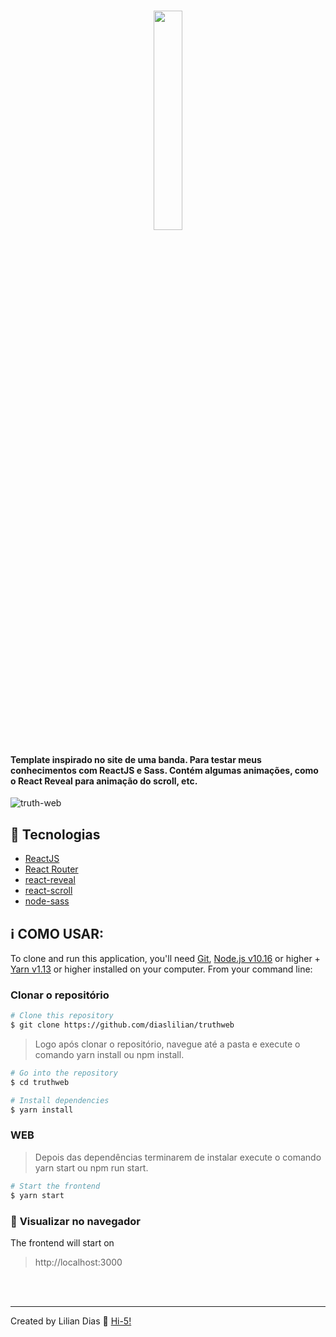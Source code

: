 <h1 align="center">
    <img src="https://user-images.githubusercontent.com/47895394/85422633-31734000-b54c-11ea-86e7-22669afc2f35.png" width="30%"></img> 
    <br>

<h4>
Template inspirado no site de uma banda. Para testar meus conhecimentos com ReactJS e Sass. Contém algumas animações, como o React Reveal para animação do scroll, etc.
</h4>

![truth-web](https://user-images.githubusercontent.com/47895394/85450868-a4da7900-b56f-11ea-8fab-7ce51fe62203.png)

## :rocket: Tecnologias

- [ReactJS](https://reactjs.org/)
- [React Router](https://github.com/ReactTraining/react-router#readme)
- [react-reveal](https://www.react-reveal.com)
- [react-scroll](https://github.com/fisshy/react-scroll)
- [node-sass](https://github.com/sass/node-sass)

## :information_source: COMO USAR:

To clone and run this application, you'll need [Git](https://git-scm.com), [Node.js v10.16](nodejs) or higher + [Yarn v1.13](yarn) or higher installed on your computer. From your command line:

### **Clonar o repositório**

```bash
# Clone this repository
$ git clone https://github.com/diaslilian/truthweb
```

> Logo após clonar o repositório, navegue até a pasta e execute o comando yarn install ou npm install.

```bash
# Go into the repository
$ cd truthweb

# Install dependencies
$ yarn install
```

### WEB

> Depois das dependências terminarem de instalar execute o comando yarn start ou npm run start.

```bash
# Start the frontend
$ yarn start
```

### :eyes: **Visualizar no navegador**

The frontend will start on

> http://localhost:3000

<br><br>

<hr>

Created by Lilian Dias :wave: [Hi-5!](https://www.linkedin.com/in/dias-lilian/)
